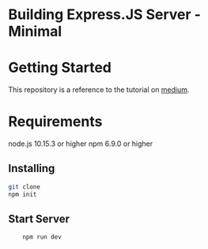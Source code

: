 # Building Express.JS Server - Minimal

# Getting Started

This repository is a reference to the tutorial on [medium](https://medium.com/p/a8955435581e).

# Requirements

node.js 10.15.3 or higher
npm 6.9.0 or higher

## Installing

```bash
git clone
npm init
```

## Start Server

```bash
    npm run dev
```

